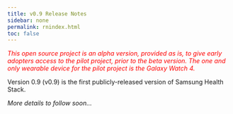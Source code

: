 ```yaml
---
title: v0.9 Release Notes
sidebar: none
permalink: rnindex.html
toc: false
---
```


<span style="color:red">*This open source project is an alpha version, provided as is, to give early adopters access to the pilot project, prior to the beta version. The one and only wearable device for the pilot project is the Galaxy Watch 4.*</span>

Version 0.9 (v0.9) is the first publicly-released version of Samsung Health Stack.

*More details to follow soon...* 